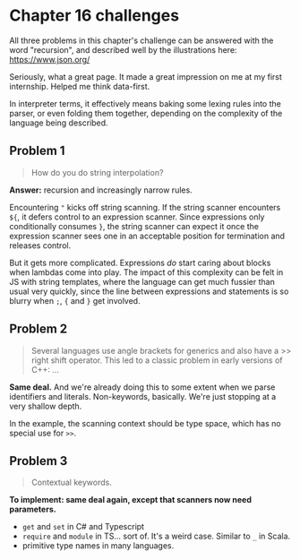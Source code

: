 # Chapter 16 challenges

All three problems in this chapter's challenge can be answered with the word "recursion", and described well by the illustrations here: https://www.json.org/

Seriously, what a great page. It made a great impression on me at my first internship. Helped me think data-first.

In interpreter terms, it effectively means baking some lexing rules into the parser, or even folding them together, depending on the complexity of the language being described.

## Problem 1

> How do you do string interpolation?

**Answer:** recursion and increasingly narrow rules.

Encountering `"` kicks off string scanning.
If the string scanner encounters `${`, it defers control to an expression scanner. Since expressions only conditionally consumes `}`, the string scanner can expect it once the expression scanner sees one in an acceptable position for termination and releases control.

But it gets more complicated. Expressions _do_ start caring about blocks when lambdas come into play. The impact of this complexity can be felt in JS with string templates, where the language can get much fussier than usual very quickly, since the line between expressions and statements is so blurry when `;`, `{` and `}` get involved.

## Problem 2

> Several languages use angle brackets for generics and also have a >> right shift operator. This led to a classic problem in early versions of C++: ...

**Same deal.** And we're already doing this to some extent when we parse identifiers and literals. Non-keywords, basically. We're just stopping at a very shallow depth.

In the example, the scanning context should be type space, which has no special use for `>>`.

## Problem 3

> Contextual keywords.

**To implement: same deal again, except that scanners now need parameters.**

-   `get` and `set` in C# and Typescript
-   `require` and `module` in TS... sort of. It's a weird case. Similar to `_` in Scala.
-   primitive type names in many languages.
